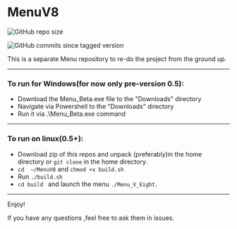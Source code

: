 # MenuV8
![GitHub repo size](https://img.shields.io/github/repo-size/BreenBrain/MenuV8?style=flat-square)

![GitHub commits since tagged version](https://img.shields.io/github/commits-since/o-dka/MenuV8/0.1-beta/Tests)

 This is  a separate Menu repository to re-do the project from the ground up.
 
 -------
### To run for Windows(for now only pre-version 0.5):

*  Download the Menu_Beta.exe file to the "Downloads" directory
*  Navigate via Powershell to the "Downloads" directory
*  Run it via .\Menu_Beta.exe command 
--------
### To run on linux(0.5+):

* Download zip of this repos and unpack (preferably)in the home directory or `git clone` in the home directory.
* `cd  ~/MenuV8` and `chmod +x build.sh`
* Run `./build.sh`
* `cd build ` and launch the menu `./Menu_V_Eight`.
---------------------------------------------------------
Enjoy!

If you have any questions ,feel free to ask them in issues.
